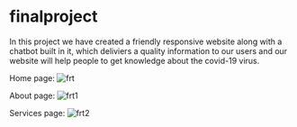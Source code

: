 # finalproject
In this project we have created a friendly responsive website along with a chatbot built in it, which deliviers a quality information to our users and our website will help people to get knowledge about the covid-19 virus.


Home page:
![frt](https://user-images.githubusercontent.com/102215785/203600927-ea68563b-721c-4eb0-a903-b3668f1f7a5c.jpg)


About page:
![frt1](https://user-images.githubusercontent.com/102215785/203601259-6d080187-fd35-4fdd-88e5-9172c9b01a6c.jpg)


Services page:
![frt2](https://user-images.githubusercontent.com/102215785/203602987-d92c39d0-bf5f-43f5-9de5-a4407b3b0531.jpg)
